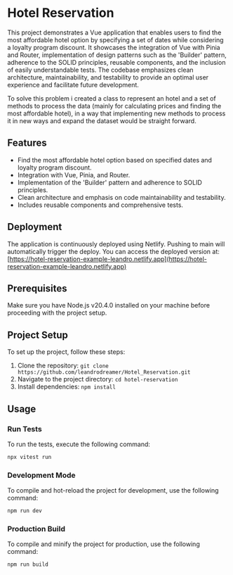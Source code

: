 # Hotel Reservation

This project demonstrates a Vue application that enables users to find the most affordable hotel option by specifying a set of dates while considering a loyalty program discount.
It showcases the integration of Vue with Pinia and Router, implementation of design patterns such as the 'Builder' pattern, adherence to the SOLID principles, reusable components, and the inclusion of easily understandable tests.
The codebase emphasizes clean architecture, maintainability, and testability to provide an optimal user experience and facilitate future development.

To solve this problem i created a class to represent an hotel and a set of methods to process the data (mainly for calculating prices and finding the most affordable hotel), in a way that implementing new methods to process it in new ways and expand the dataset would be straight forward.

## Features

- Find the most affordable hotel option based on specified dates and loyalty program discount.
- Integration with Vue, Pinia, and Router.
- Implementation of the 'Builder' pattern and adherence to SOLID principles.
- Clean architecture and emphasis on code maintainability and testability.
- Includes reusable components and comprehensive tests.

## Deployment

The application is continuously deployed using Netlify. Pushing to main will automatically trigger the deploy. You can access the deployed version at: [https://hotel-reservation-example-leandro.netlify.app](https://hotel-reservation-example-leandro.netlify.app)

## Prerequisites

Make sure you have Node.js v20.4.0 installed on your machine before proceeding with the project setup.

## Project Setup

To set up the project, follow these steps:

1. Clone the repository: `git clone https://github.com/leandrodreamer/Hotel_Reservation.git`
2. Navigate to the project directory: `cd hotel-reservation`
3. Install dependencies: `npm install`

## Usage

### Run Tests

To run the tests, execute the following command:

```sh
npx vitest run
```

### Development Mode

To compile and hot-reload the project for development, use the following command:

```sh
npm run dev
```

### Production Build

To compile and minify the project for production, use the following command:

```sh
npm run build
```